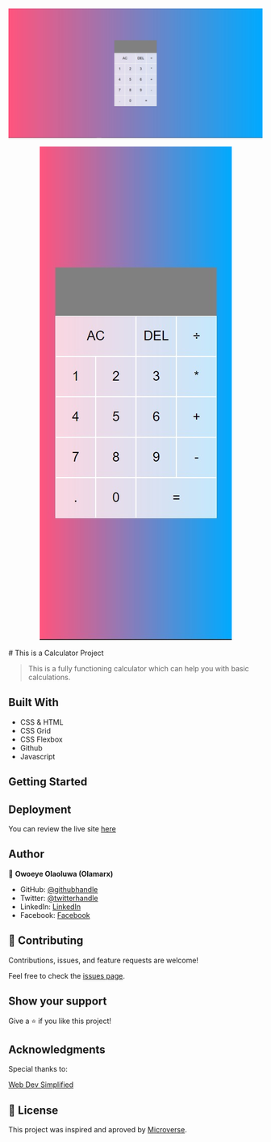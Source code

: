 ![](./desktop.jpg)

<p align="center">
  <img 
  src="./mobile.jpg"
  alt="Mobile Version"
  >
</p>
# This is a Calculator Project

> This is a fully functioning calculator which can help you with basic calculations.

## Built With

- CSS & HTML
- CSS Grid
- CSS Flexbox
- Github
- Javascript

## Getting Started



## Deployment

You can review the live site [here](https://olamarx.github.io/Calculator/)

## Author

👤 **Owoeye Olaoluwa (Olamarx)**

- GitHub: [@githubhandle](https://github.com/Olamarx)
- Twitter: [@twitterhandle](https://twitter.com/Owoeye0laoluwa)
- LinkedIn: [LinkedIn](https://www.linkedin.com/in/olaoluwa-owoeye-617702162/)
- Facebook: [Facebook](https://web.facebook.com/olaoluwa.owoeye.39)


## 🤝 Contributing

Contributions, issues, and feature requests are welcome!

Feel free to check the [issues page](https://github.com/Olamarx/Calculator/issues).

## Show your support

Give a ⭐️ if you like this project!

## Acknowledgments

Special thanks to:

[Web Dev Simplified](https://www.youtube.com/channel/UCFbNIlppjAuEX4znoulh0Cw)

## 📝 License

This project was inspired and aproved by [Microverse](https://www.microverse.org).
